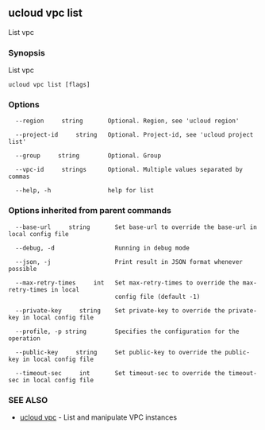## ucloud vpc list

List vpc

### Synopsis

List vpc

```
ucloud vpc list [flags]
```

### Options

```
  --region     string       Optional. Region, see 'ucloud region' 

  --project-id     string   Optional. Project-id, see 'ucloud project list' 

  --group     string        Optional. Group 

  --vpc-id     strings      Optional. Multiple values separated by commas 

  --help, -h                help for list 

```

### Options inherited from parent commands

```
  --base-url     string       Set base-url to override the base-url in local config file 

  --debug, -d                 Running in debug mode 

  --json, -j                  Print result in JSON format whenever possible 

  --max-retry-times     int   Set max-retry-times to override the max-retry-times in local
                              config file (default -1) 

  --private-key     string    Set private-key to override the private-key in local config file 

  --profile, -p string        Specifies the configuration for the operation 

  --public-key     string     Set public-key to override the public-key in local config file 

  --timeout-sec     int       Set timeout-sec to override the timeout-sec in local config file 

```

### SEE ALSO

* [ucloud vpc](developer/cli/cmd/ucloud/vpc)	 - List and manipulate VPC instances

